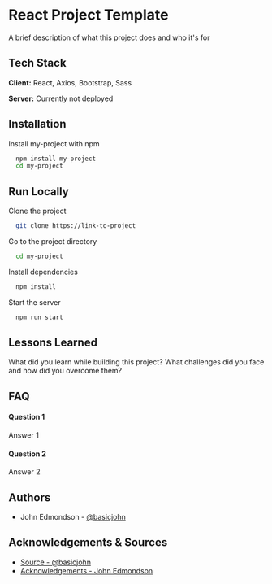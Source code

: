 
# React Project Template

A brief description of what this project does and who it's for


## Tech Stack

**Client:** React, Axios, Bootstrap, Sass

**Server:** Currently not deployed


## Installation

Install my-project with npm

```bash
  npm install my-project
  cd my-project
```
    
## Run Locally

Clone the project

```bash
  git clone https://link-to-project
```

Go to the project directory

```bash
  cd my-project
```

Install dependencies

```bash
  npm install
```

Start the server

```bash
  npm run start
```


## Lessons Learned

What did you learn while building this project? What challenges did you face and how did you overcome them?


## FAQ

#### Question 1

Answer 1

#### Question 2

Answer 2


## Authors

- John Edmondson - [@basicjohn](https://www.github.com/basicjohn)


## Acknowledgements & Sources

 - [Source - @basicjohn](https://www.github.com/basicjohn)
 - [Acknowledgements - John Edmondson](https://www.github.com/basicjohn)